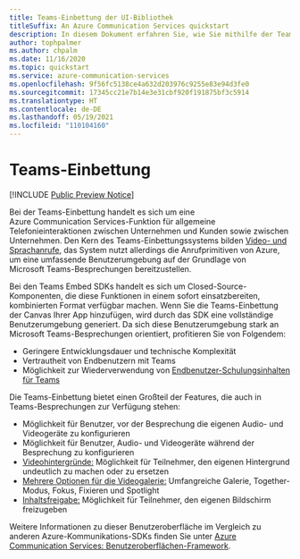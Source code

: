 ```yaml
---
title: Teams-Einbettung der UI-Bibliothek
titleSuffix: An Azure Communication Services quickstart
description: In diesem Dokument erfahren Sie, wie Sie mithilfe der Teams-Einbettung der UI-Bibliothek von Azure Communication Services sofort einsatzbereite Telefonieumgebungen erstellen.
author: tophpalmer
ms.author: chpalm
ms.date: 11/16/2020
ms.topic: quickstart
ms.service: azure-communication-services
ms.openlocfilehash: 9f56fc5138ce4a632d203976c9255e83e94d3fe0
ms.sourcegitcommit: 17345cc21e7b14e3e31cbf920f191875bf3c5914
ms.translationtype: HT
ms.contentlocale: de-DE
ms.lasthandoff: 05/19/2021
ms.locfileid: "110104160"
---
```

# <a name="teams-embed"></a>Teams-Einbettung

[!INCLUDE [Public Preview Notice](../../includes/private-preview-include.md)]


Bei der Teams-Einbettung handelt es sich um eine Azure Communication Services-Funktion für allgemeine Telefonieinteraktionen zwischen Unternehmen und Kunden sowie zwischen Unternehmen. Den Kern des Teams-Einbettungssystems bilden [Video- und Sprachanrufe](../voice-video-calling/calling-sdk-features.md), das System nutzt allerdings die Anrufprimitiven von Azure, um eine umfassende Benutzerumgebung auf der Grundlage von Microsoft Teams-Besprechungen bereitzustellen.

Bei den Teams Embed SDKs handelt es sich um Closed-Source-Komponenten, die diese Funktionen in einem sofort einsatzbereiten, kombinierten Format verfügbar machen. Wenn Sie die Teams-Einbettung der Canvas Ihrer App hinzufügen, wird durch das SDK eine vollständige Benutzerumgebung generiert. Da sich diese Benutzerumgebung stark an Microsoft Teams-Besprechungen orientiert, profitieren Sie von Folgendem:

- Geringere Entwicklungsdauer und technische Komplexität
- Vertrautheit von Endbenutzern mit Teams
- Möglichkeit zur Wiederverwendung von [Endbenutzer-Schulungsinhalten für Teams](https://support.microsoft.com/office/meetings-in-teams-e0b0ae21-53ee-4462-a50d-ca9b9e217b67)

Die Teams-Einbettung bietet einen Großteil der Features, die auch in Teams-Besprechungen zur Verfügung stehen:

- Möglichkeit für Benutzer, vor der Besprechung die eigenen Audio- und Videogeräte zu konfigurieren
- Möglichkeit für Benutzer, Audio- und Videogeräte während der Besprechung zu konfigurieren
- [Videohintergründe:](https://support.microsoft.com/office/change-your-background-for-a-teams-meeting-f77a2381-443a-499d-825e-509a140f4780) Möglichkeit für Teilnehmer, den eigenen Hintergrund undeutlich zu machen oder zu ersetzen
- [Mehrere Optionen für die Videogalerie:](https://support.microsoft.com/office/using-video-in-microsoft-teams-3647fc29-7b92-4c26-8c2d-8a596904cdae) Umfangreiche Galerie, Together-Modus, Fokus, Fixieren und Spotlight
- [Inhaltsfreigabe:](https://support.microsoft.com/office/share-content-in-a-meeting-in-teams-fcc2bf59-aecd-4481-8f99-ce55dd836ce8) Möglichkeit für Teilnehmer, den eigenen Bildschirm freizugeben

Weitere Informationen zu dieser Benutzeroberfläche im Vergleich zu anderen Azure-Kommunikations-SDKs finden Sie unter [Azure Communication Services: Benutzeroberflächen-Framework](ui-library-overview.md). 
